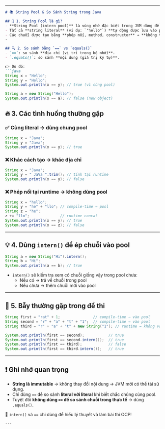 
---

```markdown
# 📚 String Pool & So Sánh String trong Java

## 🧠 1. String Pool là gì?
- **String Pool (intern pool)** là vùng nhớ đặc biệt trong JVM dùng để **tái sử dụng** các chuỗi lặp lại (string literals).
- Tất cả **string literal** (ví dụ: `"hello"`) **tự động được lưu vào pool**.
- Các chuỗi được tạo bằng **phép nối, method, constructor** → **không tự động vào pool**.
-

## 🔍 2. So sánh bằng `==` vs `equals()`
- `==`: so sánh **địa chỉ (vị trí trong bộ nhớ)**.
- `.equals()`: so sánh **nội dung (giá trị ký tự)**.

👉 Do đó:
```java
String x = "Hello";
String y = "Hello";
System.out.println(x == y); // true (vì cùng pool)

String a = new String("Hello");
System.out.println(x == a); // false (new object)
```

## 🔥 3. Các tình huống thường gặp

### ✅ Cùng literal → dùng chung pool
```java
String x = "Java";
String y = "Java";
System.out.println(x == y); // true
```

### ❌ Khác cách tạo → khác địa chỉ
```java
String x = "Java";
String y = " JaVa ".trim(); // tính tại runtime
System.out.println(x == y); // false
```

### ❌ Phép nối tại runtime → không dùng pool
```java
String x = "hello";
String y = "he" + "llo"; // compile-time → pool
String z = "he";
z += "llo";              // runtime concat
System.out.println(x == y); // true
System.out.println(x == z); // false
```

---

## 💡 4. Dùng `intern()` để ép chuỗi vào pool
```java
String a = new String("Hi").intern();
String b = "Hi";
System.out.println(a == b); // true
```
- `intern()` sẽ kiểm tra xem có chuỗi giống vậy trong pool chưa:
    - Nếu có → trả về chuỗi trong pool
    - Nếu chưa → thêm chuỗi mới vào pool

---

## 🧩 5. Bẫy thường gặp trong đề thi
```java
String first = "rat" + 1;               // compile-time → vào pool
String second = "r" + "a" + "t" + "1";  // compile-time → vào pool
String third = "r" + "a" + "t" + new String("1"); // runtime → không vào pool

System.out.println(first == second);           // true
System.out.println(first == second.intern());  // true
System.out.println(first == third);            // false
System.out.println(first == third.intern());   // true
```

---

## ❗ Ghi nhớ quan trọng
- **String là immutable** → không thay đổi nội dung → JVM mới có thể tái sử dụng.
- Chỉ dùng `==` để so sánh **literal với literal** khi biết chắc chúng cùng pool.
- Tuyệt đối **không dùng `==` để so sánh chuỗi trong thực tế** → dùng `.equals()`.

📌 `intern()` và `==` chỉ dùng để hiểu lý thuyết và làm bài thi OCP!

```
---